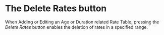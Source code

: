 # The Delete Rates button

When Adding or Editing an Age or Duration related Rate Table, pressing
the _Delete Rates_ button enables the deletion of rates in a specified
range.
